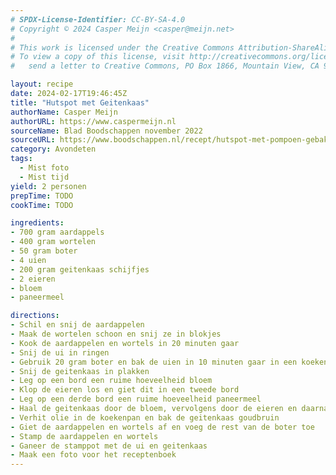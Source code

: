 ```yaml
---
# SPDX-License-Identifier: CC-BY-SA-4.0
# Copyright © 2024 Casper Meijn <casper@meijn.net>
# 
# This work is licensed under the Creative Commons Attribution-ShareAlike 4.0 International License. 
# To view a copy of this license, visit http://creativecommons.org/licenses/by-sa/4.0/ or 
#   send a letter to Creative Commons, PO Box 1866, Mountain View, CA 94042, USA.

layout: recipe
date: 2024-02-17T19:46:45Z
title: "Hutspot met Geitenkaas"
authorName: Casper Meijn
authorURL: https://www.caspermeijn.nl
sourceName: Blad Boodschappen november 2022
sourceURL: https://www.boodschappen.nl/recept/hutspot-met-pompoen-gebakken-geitenkaas-en-gekaramelliseerde-ui/
category: Avondeten
tags:
  - Mist foto
  - Mist tijd
yield: 2 personen
prepTime: TODO
cookTime: TODO 

ingredients:
- 700 gram aardappels
- 400 gram wortelen
- 50 gram boter
- 4 uien
- 200 gram geitenkaas schijfjes
- 2 eieren
- bloem
- paneermeel

directions:
- Schil en snij de aardappelen
- Maak de wortelen schoon en snij ze in blokjes
- Kook de aardappelen en wortels in 20 minuten gaar
- Snij de ui in ringen
- Gebruik 20 gram boter en bak de uien in 10 minuten gaar in een koekenpan
- Snij de geitenkaas in plakken
- Leg op een bord een ruime hoeveelheid bloem
- Klop de eieren los en giet dit in een tweede bord
- Leg op een derde bord een ruime hoeveelheid paneermeel
- Haal de geitenkaas door de bloem, vervolgens door de eieren en daarna door het paneermeel
- Verhit olie in de koekenpan en bak de geitenkaas goudbruin
- Giet de aardappelen en wortels af en voeg de rest van de boter toe
- Stamp de aardappelen en wortels
- Ganeer de stamppot met de ui en geitenkaas
- Maak een foto voor het receptenboek
---
```

